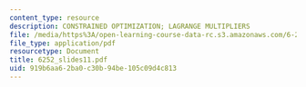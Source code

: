 ```yaml
---
content_type: resource
description: CONSTRAINED OPTIMIZATION; LAGRANGE MULTIPLIERS
file: /media/https%3A/open-learning-course-data-rc.s3.amazonaws.com/6-252j-nonlinear-programming-spring-2003/919b6aa62ba0c30b94be105c09d4c813_6252_slides11.pdf
file_type: application/pdf
resourcetype: Document
title: 6252_slides11.pdf
uid: 919b6aa6-2ba0-c30b-94be-105c09d4c813
---
```

